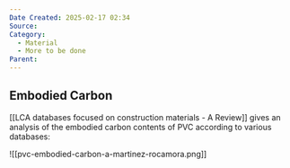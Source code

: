 ```yaml
---
Date Created: 2025-02-17 02:34
Source: 
Category:
  - Material
  - More to be done
Parent:
---
```

## Embodied Carbon
[[LCA databases focused on construction materials - A Review]] gives an analysis of the embodied carbon contents of PVC according to various databases:

![[pvc-embodied-carbon-a-martinez-rocamora.png]]